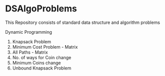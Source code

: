 # DSAlgoProblems

This Repository consists of standard data structure and algorithm problems

Dynamic Programming

1. Knapsack Problem
2. Minimum Cost Problem - Matrix
3. All Paths - Matrix
4. No. of ways for Coin change
5. Minimum Coins change
6. Unbound Knapsack Problem
